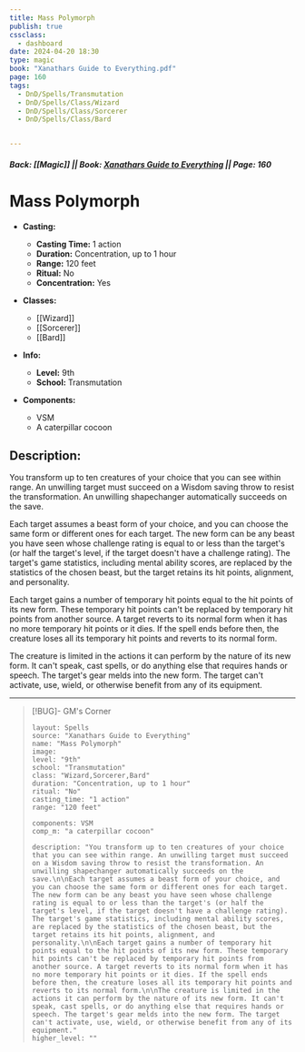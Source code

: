 ```yaml
---
title: Mass Polymorph
publish: true
cssclass:
  - dashboard
date: 2024-04-20 18:30
type: magic
book: "Xanathars Guide to Everything.pdf"
page: 160
tags:
  - DnD/Spells/Transmutation
  - DnD/Spells/Class/Wizard
  - DnD/Spells/Class/Sorcerer
  - DnD/Spells/Class/Bard


---
```


##### Back: [[Magic]] || Book: [Xanathars Guide to Everything](https://drive.google.com/drive/folders/1O5bhpYizcIT5xxAoLOuzCRht_PVS7VSG?usp=sharing) || Page: 160

# Mass Polymorph

- **Casting:**
    - **Casting Time:** 1 action
    - **Duration:** Concentration, up to 1 hour
    - **Range:** 120 feet
    - **Ritual:** No
    - **Concentration:** Yes
- **Classes:**
    - [[Wizard]]
    - [[Sorcerer]]
    - [[Bard]]

- **Info:**
    - **Level:** 9th
    - **School:** Transmutation
- **Components:**
    - VSM
    - A caterpillar cocoon

## Description:
You transform up to ten creatures of your choice that you can see within range. An unwilling target must succeed on a Wisdom saving throw to resist the transformation. An unwilling shapechanger automatically succeeds on the save.

Each target assumes a beast form of your choice, and you can choose the same form or different ones for each target. The new form can be any beast you have seen whose challenge rating is equal to or less than the target's (or half the target's level, if the target doesn't have a challenge rating). The target's game statistics, including mental ability scores, are replaced by the statistics of the chosen beast, but the target retains its hit points, alignment, and personality.

Each target gains a number of temporary hit points equal to the hit points of its new form. These temporary hit points can't be replaced by temporary hit points from another source. A target reverts to its normal form when it has no more temporary hit points or it dies. If the spell ends before then, the creature loses all its temporary hit points and reverts to its normal form.

The creature is limited in the actions it can perform by the nature of its new form. It can't speak, cast spells, or do anything else that requires hands or speech. The target's gear melds into the new form. The target can't activate, use, wield, or otherwise benefit from any of its equipment.



---

> [!BUG]- GM's Corner
>
> ```statblock
> layout: Spells
> source: "Xanathars Guide to Everything"
> name: "Mass Polymorph"
> image: 
> level: "9th"
> school: "Transmutation"
> class: "Wizard,Sorcerer,Bard"
> duration: "Concentration, up to 1 hour"
> ritual: "No"
> casting_time: "1 action"
> range: "120 feet"
>
> components: VSM
> comp_m: "a caterpillar cocoon"
>
> description: "You transform up to ten creatures of your choice that you can see within range. An unwilling target must succeed on a Wisdom saving throw to resist the transformation. An unwilling shapechanger automatically succeeds on the save.\n\nEach target assumes a beast form of your choice, and you can choose the same form or different ones for each target. The new form can be any beast you have seen whose challenge rating is equal to or less than the target's (or half the target's level, if the target doesn't have a challenge rating). The target's game statistics, including mental ability scores, are replaced by the statistics of the chosen beast, but the target retains its hit points, alignment, and personality.\n\nEach target gains a number of temporary hit points equal to the hit points of its new form. These temporary hit points can't be replaced by temporary hit points from another source. A target reverts to its normal form when it has no more temporary hit points or it dies. If the spell ends before then, the creature loses all its temporary hit points and reverts to its normal form.\n\nThe creature is limited in the actions it can perform by the nature of its new form. It can't speak, cast spells, or do anything else that requires hands or speech. The target's gear melds into the new form. The target can't activate, use, wield, or otherwise benefit from any of its equipment."
> higher_level: ""
> ```
